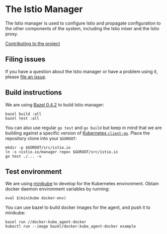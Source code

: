 # The Istio Manager #

The Istio manager is used to configure Istio and propagate configuration to the other components of the system, including the Istio mixer and the Istio proxy.

[Contributing to the project](./CONTRIBUTING.md)

## Filing issues ##

If you have a question about the Istio manager or have a problem using it, please
[file an issue](https://github.com/istio/manager/issues/new).

## Build instructions ##

We are using [Bazel 0.4.2](https://bazel.io) to build Istio manager:

    bazel build :all
    bazel test :all

You can also use regular `go test` and `go build` but keep in mind
that we are building against a specific version of [Kubernetes `client-go`](https://github.com/kubernetes/client-go).
Place the repository clone into your `$GOROOT`:
    
    mkdir -p $GOROOT/src/istio.io
    ln -s <istio.io/manager repo> $GOROOT/src/istio.io
    go test ./... -v

## Test environment ##

We are using [minikube](https://github.com/kubernetes/minikube) to develop for the Kubernetes environment.
Obtain docker daemon environment variables by running:

    eval $(minikube docker-env)

You can use bazel to build docker images for the agent, and push it to minikube:

    bazel run //docker:kube_agent-docker
    kubectl run --image bazel/docker:kube_agent-docker example
